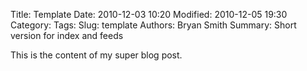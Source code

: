 Title: Template
Date: 2010-12-03 10:20
Modified: 2010-12-05 19:30
Category: 
Tags: 
Slug: template
Authors: Bryan Smith
Summary: Short version for index and feeds


This is the content of my super blog post.